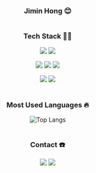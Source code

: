 <div align="center">
  
  ### Jimin Hong 😊

  #
  
  ### Tech Stack 👩‍💻
  
  <img src="https://img.shields.io/badge/Python-3776AB?style=for-the-badge&logo=Python&logoColor=white"><nobr/>
  <img src="https://img.shields.io/badge/C++-00599C?style=for-the-badge&logo=C%2B%2B&logoColor=white">
  
  <img src="https://img.shields.io/badge/JavaScript-F7DF1E?style=for-the-badge&logo=JavaScript&logoColor=white"><nobr/>
  <img src="https://img.shields.io/badge/React-61DAFB?style=for-the-badge&logo=React&logoColor=white"><nobr/>
  <img src="https://img.shields.io/badge/Django-092E20?style=for-the-badge&logo=Django&logoColor=white">

  <img src="https://img.shields.io/badge/Firebase-FFCA28?style=for-the-badge&logo=Firebase&logoColor=white"><nobr/>
  <img src="https://img.shields.io/badge/Git-F05032?style=for-the-badge&logo=Git&logoColor=white">
  
  #
  
  ### Most Used Languages 🔥
  
  ![Top Langs](https://github-readme-stats.vercel.app/api/top-langs/?username=jm3789&layout=compact&theme=cobalt)
  
  
  #
  
  ### Contact ☎️
    
  <img src="https://img.shields.io/badge/Gmail-EA4335?style=for-the-badge&logo=Gmail&logoColor=white&link=mailto:jm37890@gmail.com)">
  <img src="https://img.shields.io/badge/Tistory-000000?style=for-the-badge&logo=Tistory&logoColor=white&link=https://jm3789.tistory.com/)">


  <!--
  #
  
  ### Baekjoon Solved Rank 🏅
  [![Solved.ac Profile](http://mazassumnida.wtf/api/generate_badge?boj=jm03090)](https://solved.ac/jm03090)
</div>
-->
